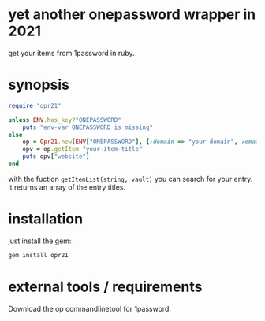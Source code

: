 
# yet another onepassword wrapper in 2021

get your items from 1password in ruby.

# synopsis

```ruby
require "opr21"

unless ENV.has_key?"ONEPASSWORD"
    puts "env-var ONEPASSWORD is missing"
else
    op = Opr21.new(ENV["ONEPASSWORD"], {:domain => "your-domain", :email => "your-email", :secret => "your-secret"})
    opv = op.getItem "your-item-title"
    puts opv["website"]
end
```

with the fuction `getItemList(string, vault)` you can search for your entry. it returns an array of the entry titles.


# installation

just install the gem:

```bash
gem install opr21
```

# external tools / requirements

Download the op commandlinetool for 1password.

